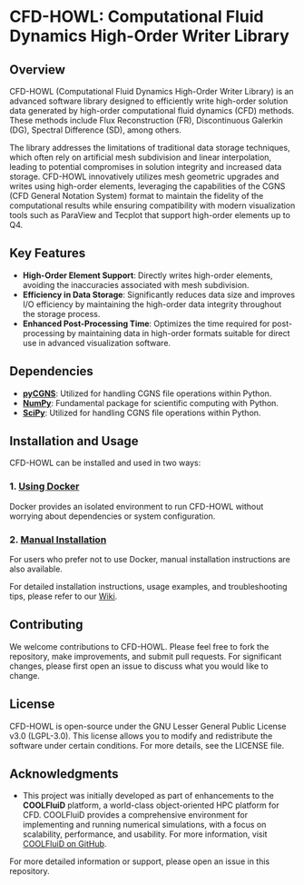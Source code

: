# CFD-HOWL: Computational Fluid Dynamics High-Order Writer Library

## Overview
CFD-HOWL (Computational Fluid Dynamics High-Order Writer Library) is an advanced software library designed to efficiently write high-order solution data generated by high-order computational fluid dynamics (CFD) methods. These methods include Flux Reconstruction (FR), Discontinuous Galerkin (DG), Spectral Difference (SD), among others. 

The library addresses the limitations of traditional data storage techniques, which often rely on artificial mesh subdivision and linear interpolation, leading to potential compromises in solution integrity and increased data storage. CFD-HOWL innovatively utilizes mesh geometric upgrades and writes using high-order elements, leveraging the capabilities of the CGNS (CFD General Notation System) format to maintain the fidelity of the computational results while ensuring compatibility with modern visualization tools such as ParaView and Tecplot that support high-order elements up to Q4.

## Key Features
- **High-Order Element Support**: Directly writes high-order elements, avoiding the inaccuracies associated with mesh subdivision.
- **Efficiency in Data Storage**: Significantly reduces data size and improves I/O efficiency by maintaining the high-order data integrity throughout the storage process.
- **Enhanced Post-Processing Time**: Optimizes the time required for post-processing by maintaining data in high-order formats suitable for direct use in advanced visualization software.

## Dependencies
- **[pyCGNS](https://github.com/pyCGNS/pyCGNS)**: Utilized for handling CGNS file operations within Python.
- **[NumPy](https://numpy.org/)**: Fundamental package for scientific computing with Python.
- **[SciPy](https://scipy.org/)**: Utilized for handling CGNS file operations within Python.

## Installation and Usage

CFD-HOWL can be installed and used in two ways:

### 1. [Using Docker](https://github.com/RayanDhib/CFD-HOWL/wiki/Docker-Installation-Guide)
Docker provides an isolated environment to run CFD-HOWL without worrying about dependencies or system configuration.

### 2. [Manual Installation](https://github.com/RayanDhib/CFD-HOWL/wiki/Manual-Installation-Guide)
For users who prefer not to use Docker, manual installation instructions are also available.

For detailed installation instructions, usage examples, and troubleshooting tips, please refer to our [Wiki](https://github.com/RayanDhib/CFD-HOWL/wiki).

## Contributing
We welcome contributions to CFD-HOWL. Please feel free to fork the repository, make improvements, and submit pull requests. For significant changes, please first open an issue to discuss what you would like to change.

## License
CFD-HOWL is open-source under the GNU Lesser General Public License v3.0 (LGPL-3.0). This license allows you to modify and redistribute the software under certain conditions. For more details, see the LICENSE file.

## Acknowledgments
- This project was initially developed as part of enhancements to the **COOLFluiD** platform, a world-class object-oriented HPC platform for CFD. COOLFluiD provides a comprehensive environment for implementing and running numerical simulations, with a focus on scalability, performance, and usability. For more information, visit [COOLFluiD on GitHub](https://github.com/andrealani/COOLFluiD).

For more detailed information or support, please open an issue in this repository.